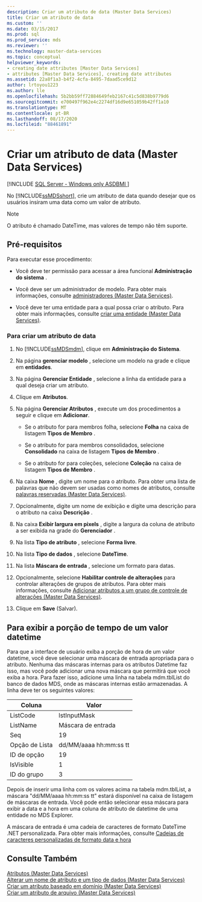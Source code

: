 ```yaml
---
description: Criar um atributo de data (Master Data Services)
title: Criar um atributo de data
ms.custom: ''
ms.date: 03/15/2017
ms.prod: sql
ms.prod_service: mds
ms.reviewer: ''
ms.technology: master-data-services
ms.topic: conceptual
helpviewer_keywords:
- creating date attributes [Master Data Services]
- attributes [Master Data Services], creating date attributes
ms.assetid: 22a8f1a3-b4f2-4cfa-8495-7daad5ce9d12
author: lrtoyou1223
ms.author: lle
ms.openlocfilehash: 5b2bb59ff72884649feb2167c41c5d838b9779d6
ms.sourcegitcommit: e700497f962e4c2274df16d9e651059b42ff1a10
ms.translationtype: MT
ms.contentlocale: pt-BR
ms.lasthandoff: 08/17/2020
ms.locfileid: "88461891"
---
```

# <a name="create-a-date-attribute-master-data-services"></a>Criar um atributo de data (Master Data Services)

[!INCLUDE [SQL Server - Windows only ASDBMI  ](../includes/applies-to-version/sql-windows-only-asdbmi.md)]

  No [!INCLUDE[ssMDSshort](../includes/ssmdsshort-md.md)], crie um atributo de data quando desejar que os usuários insiram uma data como um valor de atributo.  
  
> [!NOTE]  
>  O atributo é chamado DateTime, mas valores de tempo não têm suporte.  
  
## <a name="prerequisites"></a>Pré-requisitos  
 Para executar esse procedimento:  
  
-   Você deve ter permissão para acessar a área funcional **Administração do sistema** .  
  
-   Você deve ser um administrador de modelo. Para obter mais informações, consulte [administradores &#40;Master Data Services&#41;](../master-data-services/administrators-master-data-services.md).  
  
-   Você deve ter uma entidade para a qual possa criar o atributo. Para obter mais informações, consulte [criar uma entidade &#40;Master Data Services&#41;](../master-data-services/create-an-entity-master-data-services.md).  
  
### <a name="to-create-a-date-attribute"></a>Para criar um atributo de data  
  
1.  No [!INCLUDE[ssMDSmdm](../includes/ssmdsmdm-md.md)], clique em **Administração do Sistema**.  
  
2.  Na página **gerenciar modelo** , selecione um modelo na grade e clique em **entidades**.  
  
3.  Na página **Gerenciar Entidade** , selecione a linha da entidade para a qual deseja criar um atributo.  
  
4.  Clique em **Atributos**.  
  
5.  Na página **Gerenciar Atributos** , execute um dos procedimentos a seguir e clique em **Adicionar**.  
  
    -   Se o atributo for para membros folha, selecione **Folha** na caixa de listagem **Tipos de Membro** .  
  
    -   Se o atributo for para membros consolidados, selecione **Consolidado** na caixa de listagem **Tipos de Membro** .  
  
    -   Se o atributo for para coleções, selecione **Coleção** na caixa de listagem **Tipos de Membro** .  
  
6.  Na caixa **Nome** , digite um nome para o atributo. Para obter uma lista de palavras que não devem ser usadas como nomes de atributos, consulte [palavras reservadas &#40;Master Data Services&#41;](../master-data-services/reserved-words-master-data-services.md).  
  
7.  Opcionalmente, digite um nome de exibição e digite uma descrição para o atributo na caixa **Descrição** .  
  
8.  Na caixa **Exibir largura em pixels** , digite a largura da coluna de atributo a ser exibida na grade do **Gerenciador** .  
  
9. Na lista **Tipo de atributo** , selecione **Forma livre**.  
  
10. Na lista **Tipo de dados** , selecione **DateTime**.  
  
11. Na lista **Máscara de entrada** , selecione um formato para datas.  
  
12. Opcionalmente, selecione **Habilitar controle de alterações** para controlar alterações de grupos de atributos. Para obter mais informações, consulte [Adicionar atributos a um grupo de controle de alterações &#40;Master Data Services&#41;](../master-data-services/add-attributes-to-a-change-tracking-group-master-data-services.md).  
  
13. Clique em **Save** (Salvar).  
  
## <a name="to-display-the-time-portion-of-a-datetime-value"></a>Para exibir a porção de tempo de um valor datetime  
 Para que a interface de usuário exiba a porção de hora de um valor datetime, você deve selecionar uma máscara de entrada apropriada para o atributo. Nenhuma das máscaras internas para os atributos Datetime faz isso, mas você pode adicionar uma nova máscara que permitirá que você exiba a hora. Para fazer isso, adicione uma linha na tabela mdm.tblList do banco de dados MDS, onde as máscaras internas estão armazenadas. A linha deve ter os seguintes valores:  
  
|Coluna|Valor|  
|-|-|  
|ListCode|lstInputMask|  
|ListName|Máscara de entrada|  
|Seq|19|  
|Opção de Lista|dd/MM/aaaa hh:mm:ss tt|  
|ID de opção|19|  
|IsVisible|1|  
|ID do grupo|3|  
  
 Depois de inserir uma linha com os valores acima na tabela mdm.tblList, a máscara "dd/MM/aaaa hh:mm:ss tt" estará disponível na caixa de listagem de máscaras de entrada. Você pode então selecionar essa máscara para exibir a data e a hora em uma coluna de atributo de datetime de uma entidade no MDS Explorer.  
  
 A máscara de entrada é uma cadeia de caracteres de formato DateTime .NET personalizada. Para obter mais informações, consulte [Cadeias de caracteres personalizadas de formato data e hora](https://msdn.microsoft.com/library/8kb3ddd4\(v=vs.110\).aspx)  
  
## <a name="see-also"></a>Consulte Também  
 [Atributos &#40;Master Data Services&#41;](../master-data-services/attributes-master-data-services.md)   
 [Alterar um nome de atributo e um tipo de dados &#40;Master Data Services&#41;](../master-data-services/change-an-attribute-name-and-data-type-master-data-services.md)   
 [Criar um atributo baseado em domínio &#40;Master Data Services&#41;](../master-data-services/create-a-domain-based-attribute-master-data-services.md)   
 [Criar um atributo de arquivo &#40;Master Data Services&#41;](../master-data-services/create-a-file-attribute-master-data-services.md)  
  
  
